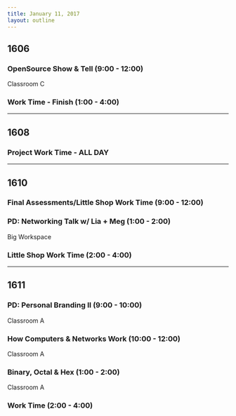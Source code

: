 ```yaml
---
title: January 11, 2017
layout: outline
---
```



## 1606

### OpenSource Show & Tell (9:00 - 12:00)

Classroom C

### Work Time - Finish (1:00 - 4:00)

***

## 1608

### Project Work Time - ALL DAY

***

## 1610

### Final Assessments/Little Shop Work Time (9:00 - 12:00)

### PD: Networking Talk w/ Lia + Meg (1:00 - 2:00)

Big Workspace

### Little Shop Work Time (2:00 - 4:00)

***

## 1611

### PD: Personal Branding II (9:00 - 10:00)

Classroom A

### How Computers & Networks Work (10:00 - 12:00)

Classroom A

### Binary, Octal & Hex (1:00 - 2:00)

Classroom A

### Work Time (2:00 - 4:00)
